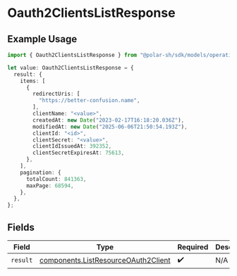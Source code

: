 # Oauth2ClientsListResponse

## Example Usage

```typescript
import { Oauth2ClientsListResponse } from "@polar-sh/sdk/models/operations/oauth2clientslist.js";

let value: Oauth2ClientsListResponse = {
  result: {
    items: [
      {
        redirectUris: [
          "https://better-confusion.name",
        ],
        clientName: "<value>",
        createdAt: new Date("2023-02-17T16:18:20.036Z"),
        modifiedAt: new Date("2025-06-06T21:50:54.193Z"),
        clientId: "<id>",
        clientSecret: "<value>",
        clientIdIssuedAt: 392352,
        clientSecretExpiresAt: 75613,
      },
    ],
    pagination: {
      totalCount: 841363,
      maxPage: 68594,
    },
  },
};
```

## Fields

| Field                                                                                      | Type                                                                                       | Required                                                                                   | Description                                                                                |
| ------------------------------------------------------------------------------------------ | ------------------------------------------------------------------------------------------ | ------------------------------------------------------------------------------------------ | ------------------------------------------------------------------------------------------ |
| `result`                                                                                   | [components.ListResourceOAuth2Client](../../models/components/listresourceoauth2client.md) | :heavy_check_mark:                                                                         | N/A                                                                                        |